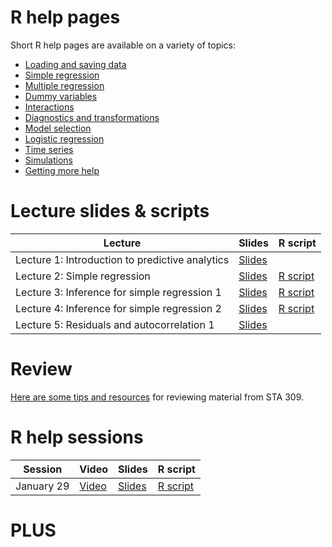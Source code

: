 # R help pages

Short R help pages are available on a variety of topics:

* [Loading and saving data](info-pages/loading-and-saving-data.md)
* [Simple regression](info-pages/simple-regression.md)
* [Multiple regression](info-pages/multiple-regression-basics.md)
* [Dummy variables](info-pages/dummy-variables.md)
* [Interactions](info-pages/interactions.md)
* [Diagnostics and transformations](info-pages/diagnostics-and-transformations.md)
* [Model selection](info-pages/model-selection.md)
* [Logistic regression](info-pages/logistic-regression.md)
* [Time series](info-pages/time-series.md)
* [Simulations](info-pages/simulations.md)
* [Getting more help](info-pages/getting-more-help.md)

# Lecture slides & scripts

| Lecture | Slides | R script |
| ------- | ------ | -------- |
| Lecture 1: Introduction to predictive analytics | [Slides](slides/lecture-01/lecture-01.pdf) | |
| Lecture 2: Simple regression | [Slides](slides/lecture-02/lecture-02.pdf) | [R script](lecture-scripts/lecture-02.R) |
| Lecture 3: Inference for simple regression 1 | [Slides](slides/lecture-03/lecture-03.pdf) | [R script](lecture-scripts/lecture-03.R)|
| Lecture 4: Inference for simple regression 2 | [Slides](slides/lecture-04/lecture-04.pdf) | [R script](lecture-scripts/lecture-04.R) |
| Lecture 5: Residuals and autocorrelation 1 | [Slides](slides/lecture-05/lecture-05.pdf) |  |

# Review

[Here are some tips and resources](review.md) for reviewing material from STA 309.

# R help sessions

| Session | Video | Slides | R script |
| ------- | ----- | ------ | -------- |
| January 29 | [Video](https://www.youtube.com/watch?feature=youtu.be&v=hndsRNwqUXM&app=desktop) | [Slides](help-session-slides/session-01.pdf) | [R script](help-session-scripts/session-01.R)

# PLUS

